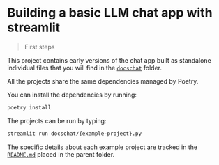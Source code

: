 # Building a basic LLM chat app with streamlit
> First steps

This project contains early versions of the chat app built as standalone individual files that you will find in the [`docschat`](docschat/) folder.

All the projects share the same dependencies managed by Poetry.

You can install the dependencies by running:

```bash
poetry install
```

The projects can be run by typing:

```bash
streamlit run docschat/{example-project}.py
```

The specific details about each example project are tracked in the [`README.md`](../README.md) placed in the parent folder.